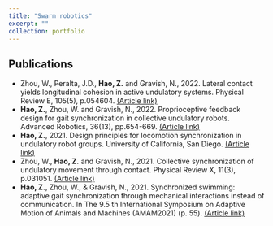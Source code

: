 ```yaml
---
title: "Swarm robotics"
excerpt: ""
collection: portfolio
---
```


## Publications

* Zhou, W., Peralta, J.D., **Hao, Z.** and Gravish, N., 2022. Lateral contact yields longitudinal cohesion in active undulatory systems. Physical Review E, 105(5), p.054604. [(Article link)](https://journals.aps.org/pre/abstract/10.1103/PhysRevE.105.054604)
* **Hao, Z.**, Zhou, W. and Gravish, N., 2022. Proprioceptive feedback design for gait synchronization in collective undulatory robots. Advanced Robotics, 36(13), pp.654-669. [(Article link)](https://www.tandfonline.com/doi/full/10.1080/01691864.2022.2050810)
* **Hao, Z.**, 2021. Design principles for locomotion synchronization in undulatory robot groups. University of California, San Diego. [(Article link)](https://escholarship.org/uc/item/4842p306)
* Zhou, W., **Hao, Z.** and Gravish, N., 2021. Collective synchronization of undulatory movement through contact. Physical Review X, 11(3), p.031051. [(Article link)](https://journals.aps.org/prx/abstract/10.1103/PhysRevX.11.031051)
* **Hao, Z.**, Zhou, W., & Gravish, N., 2021. Synchronized swimming: adaptive gait synchronization through mechanical interactions instead of communication. In The 9.5 th International Symposium on Adaptive Motion of Animals and Machines (AMAM2021) (p. 55). [(Article link)](https://ir.library.osaka-u.ac.jp/repo/ouka/all/84894/s60b67cd40e086.pdf)

